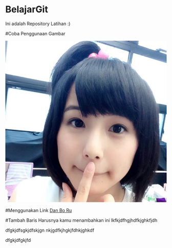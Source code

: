 # BelajarGit
Ini adalah Repository Latihan :)

#Coba Penggunaan Gambar

![alt tag](https://github.com/Danboru/BelajarGit/blob/master/sakamichi_3.jpg)

#Menggunakan Link
[Dan Bo Ru](https://www.facebook.com/profile.php?id=100001794518762)

#Tambah Baris
Harusnya kamu menambahkan ini
lkfkjdfhgjhdfkjghkfjdh



dfgkjdfsgkjdfskjgn
nkjgdfkjhgkjfdhkjghkdf

dfgkjdfgkjfd
